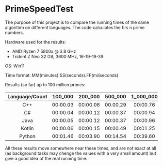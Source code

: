 # PrimeSpeedTest

The purpose of this project is to compare the running times of the same algorithm on different languages. The code calculates the firs n prime numbers.

Hardware used for the results:
 - AMD Ryzen 7 5800x @ 3.8 GHz
 - Trident Z Neo 32 GB, 3600 MHz, 16-19-19-39

OS: Win11

Time format: MM(minutes):SS(seconds).FF(miliseconds)

Results (so far) up to 100 million primes:

Language/Count | 100_000  | 200_000  | 500_000  | 1_000_000  | 2_000_000  | 5_000_000  | 10_000_000  | 20_000_000  | 50_000_000  | 100_000_000 
:-------------:|:--------:|:--------:|:--------:|:----------:|:----------:|:----------:|:-----------:|:-----------:|:-----------:|:-----------:
C++            |00:00.03  |00:00.08  |00.00.29  |00:00.76    |00.02.01    |00:07.42    |00:20.15     |00:55.00     |03:27.84     |09:30.44 
C#             |00:00.04  |00:00.12  |00:00.37  |00:00.94    |00:02.47    |00:09.01    |00:24.52     |01:06.58     |04:10.64     |11:28.81
Java           |00:00.05  |00:00.12  |00:00.37  |00:00.96    |00:02.50    |00:09.17    |00:24.80     |01:07.21     |04:12.22     |11:29.13
Kotlin         |00:00.06  |00:00.15  |00:00.49  |00:01.25    |00:03.32    |00:12.28    |00:33.31     |01:30.61     |05:42.30     |15:41.90
Python         |00:01.46  |00:03.90  |00:14.54  |00:39.60    |01:48.21    |06:47.92    |18:34.58     |DNF          |DNF          |DNF

All these results move somewhere near these times, and are not exact at all (as background tasks may chenge the values with a very small amount) but give a good idea of the real running time.
